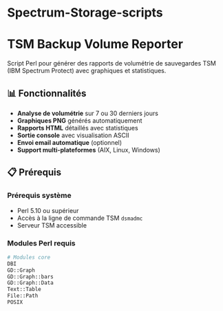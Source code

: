 # Spectrum-Storage-scripts

# TSM Backup Volume Reporter

Script Perl pour générer des rapports de volumétrie de sauvegardes TSM (IBM Spectrum Protect) avec graphiques et statistiques.

## 📊 Fonctionnalités

- **Analyse de volumétrie** sur 7 ou 30 derniers jours
- **Graphiques PNG** générés automatiquement
- **Rapports HTML** détaillés avec statistiques
- **Sortie console** avec visualisation ASCII
- **Envoi email automatique** (optionnel)
- **Support multi-plateformes** (AIX, Linux, Windows)

## 📋 Prérequis

### Prérequis système
- Perl 5.10 ou supérieur
- Accès à la ligne de commande TSM `dsmadmc`
- Serveur TSM accessible

### Modules Perl requis
```bash
# Modules core
DBI
GD::Graph
GD::Graph::bars
GD::Graph::Data
Text::Table
File::Path
POSIX
